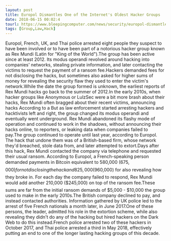 ```yaml
---
layout: post
title: Europol Dismantles One of the Internet's Oldest Hacker Groups
date: 2018-06-15 00:02:4
tourl: https://www.bleepingcomputer.com/news/security/europol-dismantles-one-of-the-internets-oldest-hacker-groups/
tags: [Group,Law,Hack]
---
```

Europol, French, UK, and Thai police arrested eight people they suspect to have been involved or to have been part of a notorious hacker group known as Rex Mundi (Latin for "King of the World").The group has been active since at least 2012. Its modus operandi revolved around hacking into companies' networks, stealing private information, and later contacting the victims to request the payment of a ransom fee.Hackers demanded fees for not disclosing the hacks, but sometimes also asked for higher sums of money for revealing the security flaw they used to enter the victim's network.While the date the group formed is unknown, the earliest reports of Rex Mundi hacks go back to the summer of 2012.In the early 2010s, when hacker groups like Anonymous or LulzSec were a bit more brash about their hacks, Rex Mundi often bragged about their recent victims, announcing hacks According to a But as law enforcement started arresting hackers and hacktivists left and right, the group changed its modus operandi and eventually went underground. Rex Mundi abandoned its flashy mode of operation and continued to work in the shadows, without announcing their hacks online, to reporters, or leaking data when companies failed to pay.The group continued to operate until last year, according to Europol. The hack that undone them was of a British-based firm, whose network they'd breached, stole data from, and later attempted to extort.Days after this hack, Rex Mundi contacted the company via telephone and requested their usual ransom. According to Europol, a French-speaking person demanded payments in Bitcoin equivalent to 580,000 ($675,000) for not disclosing the hack and 825,000 ($960,000) for also revealing how they broke in. For each day the company failed to respond, Rex Mundi would add another 210,000 ($245,000) on top of the ransom fee.These sums are far from the initial ransom demands of $5,000 - $10,000 the group used to make in the early 2010s.The British company declined to pay, and instead contacted authorities. Information gathered by UK police led to the arrest of five French nationals a month later, in June 2017.One of these persons, the leader, admitted his role in the extortion scheme, while also revealing they didn't do any of the hacking but hired hackers on the Dark Web to do this instead.French police arrested two of these hackers in October 2017, and Thai police arrested a third in May 2018, effectively putting an end to one of the longer lasting hacking groups of this decade.